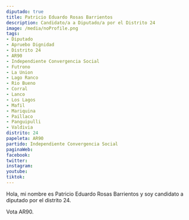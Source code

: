 ```yaml
---
diputado: true
title: Patricio Eduardo Rosas Barrientos
description: Candidato/a a Diputado/a por el Distrito 24
image: /media/noProfile.png
tags:
- Diputado
- Apruebo Dignidad
- Distrito 24
- AR90
- Independiente Convergencia Social
- Futrono
- La Union
- Lago Ranco
- Rio Bueno
- Corral
- Lanco
- Los Lagos
- Mafil
- Mariquina
- Paillaco
- Panguipulli
- Valdivia
distrito: 24
papeleta: AR90
partido: Independiente Convergencia Social
paginaWeb:
facebook:
twitter:
instagram:
youtube:
tiktok:
---
```

Hola, mi nombre es Patricio Eduardo Rosas Barrientos y soy candidato a diputado por el distrito 24.

Vota AR90.